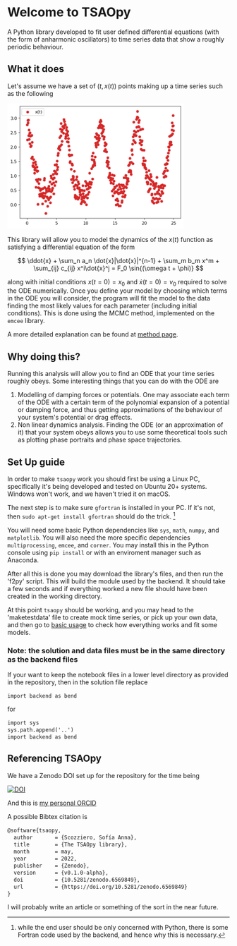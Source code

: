 # Welcome to TSAOpy

A Python library developed to fit user defined differential equations (with the form of anharmonic oscillators) to time series data that show a roughly periodic behaviour. 

## What it does

Let's assume we have a set of $(t,x(t))$ points making up a time series such as the following

<img src="https://raw.githubusercontent.com/tsaopy/tsaopy.github.io/main/assets/ex_timeseries.png" width="400">

This library will allow you to model the dynamics of the $x(t)$ function as satisfying a differential equation of the form

$$ \ddot{x} + \sum_n a_n \dot{x}|\dot{x}|^{n-1} + \sum_m b_m x^m + \sum_{ij} c_{ij} x^i\dot{x}^j = F_0 \sin{(\omega t + \phi)} $$

along with initial conditions $x(t=0)=x_0$ and $\dot{x}(t=0)=v_0$ required to solve the ODE numerically. Once you define your model by choosing which terms  in the ODE you will consider, the program will fit the model to the data finding the most likely values for each parameter (including initial conditions). This is done using the MCMC method, implemented on the `emcee` library. 

A more detailed explanation can be found at [method page](https://tsaopy.github.io/method/).

## Why doing this?

Running this analysis will allow you to find an ODE that your time series roughly obeys. Some interesting things that you can do with the ODE are
 
1. Modelling of damping forces or potentials. One may associate each term of the ODE with a certain term of the polynomial expansion of a potential or damping force, and thus getting approximations of the behaviour of your system's potential or drag effects.
2. Non linear dynamics analysis. Finding the ODE (or an approximation of it) that your system obeys allows you to use some theoretical tools such as plotting phase portraits and phase space trajectories.


## Set Up guide

In order to make `tsaopy` work you should first be using a Linux PC, specifically it's being developed and tested on Ubuntu 20+ systems. Windows won't work, and we haven't tried it on macOS.

The next step is to make sure `gfortran` is installed in your PC. If it's not, then `sudo apt-get install gfortran` should do the trick. [^1]

You will need some basic Python dependencies like `sys`, `math`, `numpy`, and `matplotlib`. You will also need the more specific dependencies `multiprocessing`, `emcee`, and `corner`. You may install this in the Python console using `pip install` or with an enviroment manager such as Anaconda.

After all this is done you may download the library's files, and then run the 'f2py' script. This will build the module used by the backend. It should take a few seconds and if everything worked a new file should have been created in the working directory. 

At this point `tsaopy` should be working, and you may head to the 'maketestdata' file to create mock time series, or pick up your own data, and then go to [basic usage](https://tsaopy.github.io/basic-usage/) to check how everything works and fit some models. 

### Note: the solution and data files must be in the same directory as the backend files

If your want to keep the notebook files in a lower level directory as provided in the repository, then in the solution file replace

```
import backend as bend
```

for
```
import sys
sys.path.append('..')
import backend as bend
```

## Referencing TSAOpy

We have a Zenodo DOI set up for the repository for the time being

[![DOI](https://zenodo.org/badge/427913804.svg)](https://zenodo.org/badge/latestdoi/427913804)

And this is [my personal ORCID](https://orcid.org/0000-0002-1007-8229)

A possible Bibtex citation is

```
@software{tsaopy,
  author       = {Scozziero, Sofía Anna},
  title        = {The TSAOpy library},
  month        = may,
  year         = 2022,
  publisher    = {Zenodo},
  version      = {v0.1.0-alpha},
  doi          = {10.5281/zenodo.6569849},
  url          = {https://doi.org/10.5281/zenodo.6569849}
}
```

I will probably write an article or something of the sort in the near future. 

[^1]: while the end user should be only concerned with Python, there is some Fortran code used by the backend, and hence why this is necessary.
